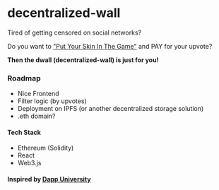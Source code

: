 # decentralized-wall

Tired of getting censored on social networks?

Do you want to ["Put Your Skin In The Game"](https://en.wikipedia.org/wiki/Skin_in_the_Game_(book)) and PAY for your upvote?

**Then the dwall (decentralized-wall) is just for you!**

### Roadmap
- Nice Frontend
- Filter logic (by upvotes)
- Deployment on IPFS (or another decentralized storage solution)
- .eth domain?

#### Tech Stack

- Ethereum (Solidity)
- React
- Web3.js

#### Inspired by [Dapp University](https://www.youtube.com/watch?v=nvw27RCTaEw&t=2425s)
